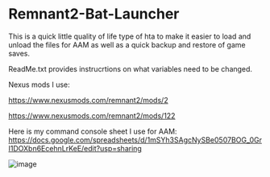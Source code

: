 # Remnant2-Bat-Launcher

This is a quick little quality of life type of hta to make it easier to load and unload the files for AAM as well as a quick backup and restore of game saves.

ReadMe.txt provides instrucrtions on what variables need to be changed.

Nexus mods I use:

https://www.nexusmods.com/remnant2/mods/2

https://www.nexusmods.com/remnant2/mods/122

Here is my command console sheet I use for AAM:
https://docs.google.com/spreadsheets/d/1mSYh3SAgcNySBe0507BOG_0GrI1DOXbn6EcehnLrKeE/edit?usp=sharing


![image](https://github.com/user-attachments/assets/29ef6353-ad1b-47fa-89ba-da1bda993bc9)
